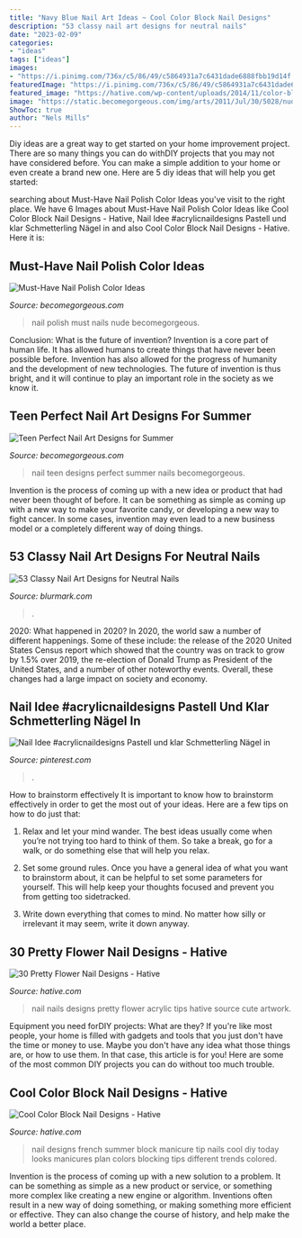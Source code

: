 ```yaml
---
title: "Navy Blue Nail Art Ideas ~ Cool Color Block Nail Designs"
description: "53 classy nail art designs for neutral nails"
date: "2023-02-09"
categories:
- "ideas"
tags: ["ideas"]
images:
- "https://i.pinimg.com/736x/c5/86/49/c5864931a7c6431dade6888fbb19d14f.jpg"
featuredImage: "https://i.pinimg.com/736x/c5/86/49/c5864931a7c6431dade6888fbb19d14f.jpg"
featured_image: "https://hative.com/wp-content/uploads/2014/11/color-block-nail-designs/4-color-block-nail-designs.jpg"
image: "https://static.becomegorgeous.com/img/arts/2011/Jul/30/5028/nude_nails.jpg"
ShowToc: true
author: "Nels Mills"
---
```



Diy ideas are a great way to get started on your home improvement project. There are so many things you can do withDIY projects that you may not have considered before. You can make a simple addition to your home or even create a brand new one. Here are 5 diy ideas that will help you get started:

	

		
searching about Must-Have Nail Polish Color Ideas you've visit to the right place. We have 6 Images about Must-Have Nail Polish Color Ideas like Cool Color Block Nail Designs - Hative, Nail Idee #acrylicnaildesigns Pastell und klar Schmetterling Nägel in and also Cool Color Block Nail Designs - Hative. Here it is:
		
    
## Must-Have Nail Polish Color Ideas

<img loading=lazy src="https://static.becomegorgeous.com/img/arts/2011/Jul/30/5028/nude_nails.jpg" onerror="this.onerror=null;this.src='https://tse4.mm.bing.net/th?id=OIP.YoFvCOD66BK0La4EYPk2mgHaJ4&amp;pid=15.1';" alt="Must-Have Nail Polish Color Ideas">

_Source: becomegorgeous.com_

>nail polish must nails nude becomegorgeous. 

	

Conclusion: What is the future of invention?
Invention is a core part of human life. It has allowed humans to create things that have never been possible before. Invention has also allowed for the progress of humanity and the development of new technologies. The future of invention is thus bright, and it will continue to play an important role in the society as we know it.

    
## Teen Perfect Nail Art Designs For Summer

<img loading=lazy src="https://static.becomegorgeous.com/img/arts/2012/Apr/19/7485/nail_art_2012-2.jpg" onerror="this.onerror=null;this.src='https://tse4.mm.bing.net/th?id=OIP.j1B0a6dlfgu3tskSFT06mgHaLH&amp;pid=15.1';" alt="Teen Perfect Nail Art Designs for Summer">

_Source: becomegorgeous.com_

>nail teen designs perfect summer nails becomegorgeous. 

	

Invention is the process of coming up with a new idea or product that had never been thought of before. It can be something as simple as coming up with a new way to make your favorite candy, or developing a new way to fight cancer. In some cases, invention may even lead to a new business model or a completely different way of doing things.

    
## 53 Classy Nail Art Designs For Neutral Nails

<img loading=lazy src="https://www.blurmark.com/wp-content/uploads/2017/04/Coffin-Nails-1-1024x1024.jpg" onerror="this.onerror=null;this.src='https://tse4.mm.bing.net/th?id=OIP.pPVIadhhjssx_ywBMvUSZQHaHa&amp;pid=15.1';" alt="53 Classy Nail Art Designs for Neutral Nails">

_Source: blurmark.com_

>. 

	

2020: What happened in 2020?
In 2020, the world saw a number of different happenings. Some of these include: the release of the 2020 United States Census report which showed that the country was on track to grow by 1.5% over 2019, the re-election of Donald Trump as President of the United States, and a number of other noteworthy events. Overall, these changes had a large impact on society and economy.

    
## Nail Idee #acrylicnaildesigns Pastell Und Klar Schmetterling Nägel In

<img loading=lazy src="https://i.pinimg.com/736x/c5/86/49/c5864931a7c6431dade6888fbb19d14f.jpg" onerror="this.onerror=null;this.src='https://tse2.mm.bing.net/th?id=OIP.YtdpAYQe09cFpi-yzZamDwHaLg&amp;pid=15.1';" alt="Nail Idee #acrylicnaildesigns Pastell und klar Schmetterling Nägel in">

_Source: pinterest.com_

>. 

	

How to brainstorm effectively
It is important to know how to brainstorm effectively in order to get the most out of your ideas. Here are a few tips on how to do just that:
1. Relax and let your mind wander. The best ideas usually come when you’re not trying too hard to think of them. So take a break, go for a walk, or do something else that will help you relax.

2. Set some ground rules. Once you have a general idea of what you want to brainstorm about, it can be helpful to set some parameters for yourself. This will help keep your thoughts focused and prevent you from getting too sidetracked.

3. Write down everything that comes to mind. No matter how silly or irrelevant it may seem, write it down anyway.

    
## 30 Pretty Flower Nail Designs - Hative

<img loading=lazy src="https://hative.com/wp-content/uploads/2014/11/flower-nail-designs/21-pretty-flower-nail-designs.jpg" onerror="this.onerror=null;this.src='https://tse4.mm.bing.net/th?id=OIP.OiwEHUA5MlejYNrhFGrAbAHaJ4&amp;pid=15.1';" alt="30 Pretty Flower Nail Designs - Hative">

_Source: hative.com_

>nail nails designs pretty flower acrylic tips hative source cute artwork. 

	

Equipment you need forDIY projects: What are they?
If you're like most people, your home is filled with gadgets and tools that you just don't have the time or money to use. Maybe you don't have any idea what those things are, or how to use them. In that case, this article is for you! Here are some of the most common DIY projects you can do without too much trouble.

    
## Cool Color Block Nail Designs - Hative

<img loading=lazy src="https://hative.com/wp-content/uploads/2014/11/color-block-nail-designs/4-color-block-nail-designs.jpg" onerror="this.onerror=null;this.src='https://tse2.mm.bing.net/th?id=OIP.KWENX93F0jTHgFzxaj5jUQHaJ4&amp;pid=15.1';" alt="Cool Color Block Nail Designs - Hative">

_Source: hative.com_

>nail designs french summer block manicure tip nails cool diy today looks manicures plan colors blocking tips different trends colored. 

	

Invention is the process of coming up with a new solution to a problem. It can be something as simple as a new product or service, or something more complex like creating a new engine or algorithm. Inventions often result in a new way of doing something, or making something more efficient or effective. They can also change the course of history, and help make the world a better place.

